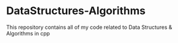 # DataStructures-Algorithms
This repository contains all of my code related to Data Structures &amp; Algorithms in cpp
